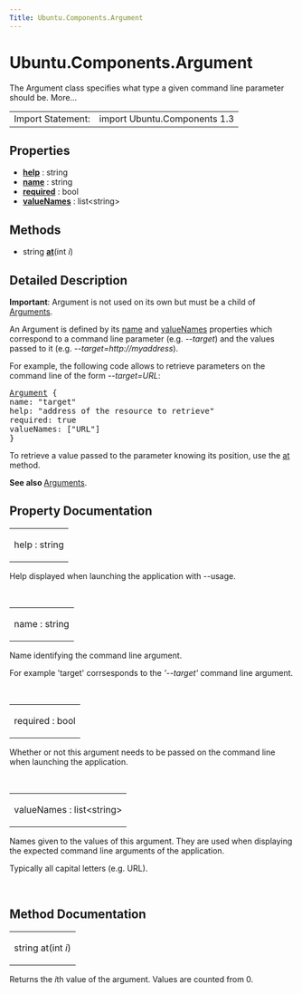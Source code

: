 ```yaml
---
Title: Ubuntu.Components.Argument
---
```


# Ubuntu.Components.Argument

<span class="subtitle"></span>
<!-- $$$Argument-brief -->
<p>The Argument class specifies what type a given command line parameter should be. More...</p>
<!-- @@@Argument -->
<table class="alignedsummary">
<tr><td class="memItemLeft rightAlign topAlign"> Import Statement:</td><td class="memItemRight bottomAlign"> import Ubuntu.Components 1.3</td></tr></table><ul>
</ul>
<h2 id="properties">Properties</h2>
<ul>
<li class="fn"><b><b><a href="#help-prop">help</a></b></b> : string</li>
<li class="fn"><b><b><a href="#name-prop">name</a></b></b> : string</li>
<li class="fn"><b><b><a href="#required-prop">required</a></b></b> : bool</li>
<li class="fn"><b><b><a href="#valueNames-prop">valueNames</a></b></b> : list&lt;string&gt;</li>
</ul>
<h2 id="methods">Methods</h2>
<ul>
<li class="fn">string <b><b><a href="#at-method">at</a></b></b>(int <i>i</i>)</li>
</ul>
<!-- $$$Argument-description -->
<h2 id="details">Detailed Description</h2>
</p>
<p><b>Important</b>: Argument is not used on its own but must be a child of <a href="Ubuntu.Components.Arguments.md">Arguments</a>.</p>
<p>An Argument is defined by its <a href="#name-prop">name</a> and <a href="#valueNames-prop">valueNames</a> properties which correspond to a command line parameter (e.g&#x2e; <i>--target</i>) and the values passed to it (e.g&#x2e; <i>--target=http://myaddress</i>).</p>
<p>For example, the following code allows to retrieve parameters on the command line of the form <i>--target=URL</i>:</p>
<pre class="qml"><span class="type"><a href="index.html">Argument</a></span> {
<span class="name">name</span>: <span class="string">&quot;target&quot;</span>
<span class="name">help</span>: <span class="string">&quot;address of the resource to retrieve&quot;</span>
<span class="name">required</span>: <span class="number">true</span>
<span class="name">valueNames</span>: [<span class="string">&quot;URL&quot;</span>]
}</pre>
<p>To retrieve a value passed to the parameter knowing its position, use the <a href="#at-method">at</a> method.</p>
<p><b>See also </b><a href="Ubuntu.Components.Arguments.md">Arguments</a>.</p>
<!-- @@@Argument -->
<h2>Property Documentation</h2>
<!-- $$$help -->
<table class="qmlname"><tr valign="top" id="help-prop"><td class="tblQmlPropNode"><p><span class="name">help</span> : <span class="type">string</span></p></td></tr></table><p>Help displayed when launching the application with --usage.</p>
<!-- @@@help -->
<br/>
<!-- $$$name -->
<table class="qmlname"><tr valign="top" id="name-prop"><td class="tblQmlPropNode"><p><span class="name">name</span> : <span class="type">string</span></p></td></tr></table><p>Name identifying the command line argument.</p>
<p>For example 'target' corrsesponds to the <i>'--target'</i> command line argument.</p>
<!-- @@@name -->
<br/>
<!-- $$$required -->
<table class="qmlname"><tr valign="top" id="required-prop"><td class="tblQmlPropNode"><p><span class="name">required</span> : <span class="type">bool</span></p></td></tr></table><p>Whether or not this argument needs to be passed on the command line when launching the application.</p>
<!-- @@@required -->
<br/>
<!-- $$$valueNames -->
<table class="qmlname"><tr valign="top" id="valueNames-prop"><td class="tblQmlPropNode"><p><span class="name">valueNames</span> : <span class="type">list</span>&lt;<span class="type">string</span>&gt;</p></td></tr></table><p>Names given to the values of this argument. They are used when displaying the expected command line arguments of the application.</p>
<p>Typically all capital letters (e.g&#x2e; URL).</p>
<!-- @@@valueNames -->
<br/>
<h2>Method Documentation</h2>
<!-- $$$at -->
<table class="qmlname"><tr valign="top" id="at-method"><td class="tblQmlFuncNode"><p><span class="type">string</span> <span class="name">at</span>(<span class="type">int</span><i> i</i>)</p></td></tr></table><p>Returns the <i>i</i>th value of the argument. Values are counted from 0.</p>
<!-- @@@at -->
<br/>
